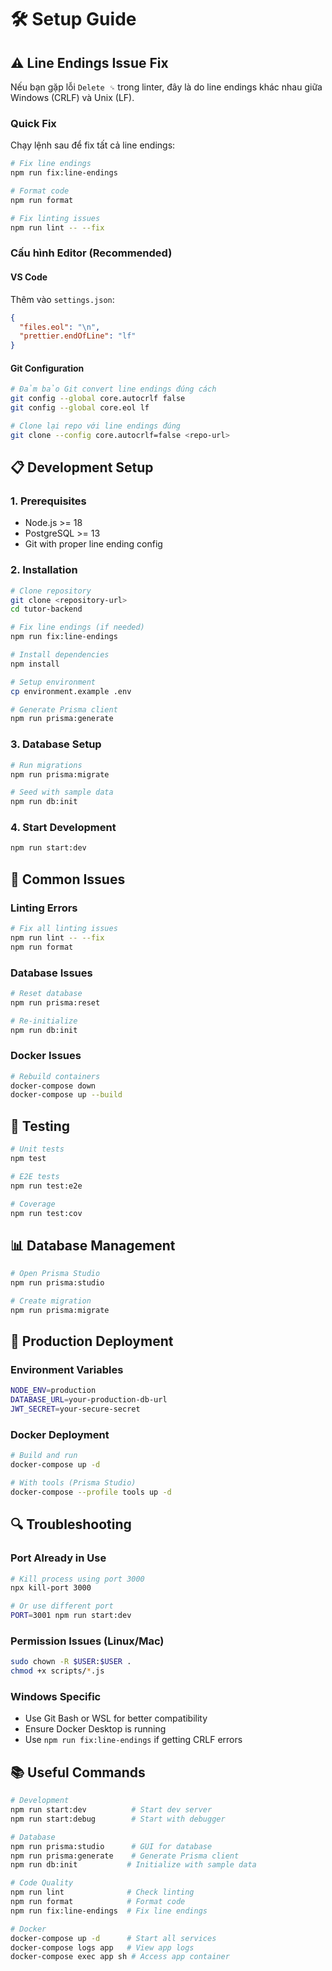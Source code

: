 # 🛠️ Setup Guide

## ⚠️ Line Endings Issue Fix

Nếu bạn gặp lỗi `Delete ␍` trong linter, đây là do line endings khác nhau giữa Windows (CRLF) và Unix (LF).

### Quick Fix

Chạy lệnh sau để fix tất cả line endings:

```bash
# Fix line endings
npm run fix:line-endings

# Format code
npm run format

# Fix linting issues
npm run lint -- --fix
```

### Cấu hình Editor (Recommended)

#### VS Code
Thêm vào `settings.json`:
```json
{
  "files.eol": "\n",
  "prettier.endOfLine": "lf"
}
```

#### Git Configuration
```bash
# Đảm bảo Git convert line endings đúng cách
git config --global core.autocrlf false
git config --global core.eol lf

# Clone lại repo với line endings đúng
git clone --config core.autocrlf=false <repo-url>
```

## 📋 Development Setup

### 1. Prerequisites
- Node.js >= 18
- PostgreSQL >= 13
- Git with proper line ending config

### 2. Installation
```bash
# Clone repository
git clone <repository-url>
cd tutor-backend

# Fix line endings (if needed)
npm run fix:line-endings

# Install dependencies
npm install

# Setup environment
cp environment.example .env

# Generate Prisma client
npm run prisma:generate
```

### 3. Database Setup
```bash
# Run migrations
npm run prisma:migrate

# Seed with sample data
npm run db:init
```

### 4. Start Development
```bash
npm run start:dev
```

## 🔧 Common Issues

### Linting Errors
```bash
# Fix all linting issues
npm run lint -- --fix
npm run format
```

### Database Issues
```bash
# Reset database
npm run prisma:reset

# Re-initialize
npm run db:init
```

### Docker Issues
```bash
# Rebuild containers
docker-compose down
docker-compose up --build
```

## 🧪 Testing
```bash
# Unit tests
npm test

# E2E tests
npm run test:e2e

# Coverage
npm run test:cov
```

## 📊 Database Management
```bash
# Open Prisma Studio
npm run prisma:studio

# Create migration
npm run prisma:migrate
```

## 🚀 Production Deployment

### Environment Variables
```bash
NODE_ENV=production
DATABASE_URL=your-production-db-url
JWT_SECRET=your-secure-secret
```

### Docker Deployment
```bash
# Build and run
docker-compose up -d

# With tools (Prisma Studio)
docker-compose --profile tools up -d
```

## 🔍 Troubleshooting

### Port Already in Use
```bash
# Kill process using port 3000
npx kill-port 3000

# Or use different port
PORT=3001 npm run start:dev
```

### Permission Issues (Linux/Mac)
```bash
sudo chown -R $USER:$USER .
chmod +x scripts/*.js
```

### Windows Specific
- Use Git Bash or WSL for better compatibility
- Ensure Docker Desktop is running
- Use `npm run fix:line-endings` if getting CRLF errors

## 📚 Useful Commands

```bash
# Development
npm run start:dev          # Start dev server
npm run start:debug        # Start with debugger

# Database
npm run prisma:studio      # GUI for database
npm run prisma:generate    # Generate Prisma client
npm run db:init           # Initialize with sample data

# Code Quality
npm run lint              # Check linting
npm run format            # Format code
npm run fix:line-endings  # Fix line endings

# Docker
docker-compose up -d      # Start all services
docker-compose logs app   # View app logs
docker-compose exec app sh # Access app container
``` 